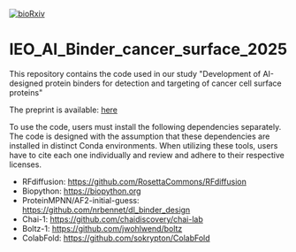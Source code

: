 [![bioRxiv](https://img.shields.io/badge/bioRxiv-Preprint-orange)](https://doi.org/10.1101/2025.05.11.652819)


# IEO_AI_Binder_cancer_surface_2025
This repository contains the code used in our study "Development of AI-designed protein binders for detection and targeting of cancer cell surface proteins"

The preprint is available: [here](https://doi.org/10.1101/2025.05.11.652819)

To use the code, users must install the following dependencies separately. The code is designed with the assumption that these dependencies are installed in distinct Conda environments. When utilizing these tools, users have to cite each one individually and review and adhere to their respective licenses.

- RFdiffusion: https://github.com/RosettaCommons/RFdiffusion
- Biopython: https://biopython.org
- ProteinMPNN/AF2-initial-guess: https://github.com/nrbennet/dl_binder_design
- Chai-1: https://github.com/chaidiscovery/chai-lab
- Boltz-1: https://github.com/jwohlwend/boltz
- ColabFold: https://github.com/sokrypton/ColabFold
